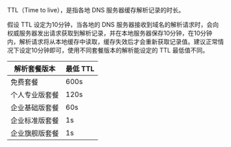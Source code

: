 TTL（Time to live），是指各地 DNS 服务器缓存解析记录的时长。

假设 TTL 设定为10分钟，当各地的 DNS 服务器接收到域名的解析请求时，会向权威服务器发出请求获取到解析记录，并在本地服务器保存10分钟，在10分钟内，解析请求将从本地缓存中读取，缓存失效后才会重新获取记录值。建议正常情况下设定10分钟即可，使用不同套餐版本的解析能设定的 TTL 最低值不同。

|解析套餐版本 | 最低 TTL |
|---|---|
| 免费套餐 | 600s |
| 个人专业版套餐| 120s |
| 企业基础版套餐| 60s |
| 企业标准版套餐| 1s |
| 企业旗舰版套餐| 1s |



